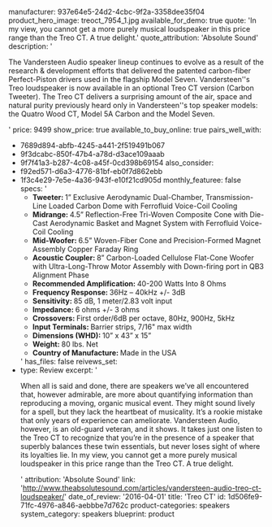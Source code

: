 manufacturer: 937e64e5-24d2-4cbc-9f2a-3358dee35f04
product_hero_image: treoct_7954_1.jpg
available_for_demo: true
quote: 'In my view, you cannot get a more purely musical loudspeaker in this price range than the Treo CT. A true delight.'
quote_attribution: 'Absolute Sound'
description: '<p>The Vandersteen Audio speaker lineup continues to evolve as a result of the research &amp; development efforts that delivered the patented carbon-fiber Perfect-Piston drivers used in the flagship Model Seven. Vandersteen''s Treo loudspeaker is now available in an optional Treo CT version (Carbon Tweeter). The Treo CT delivers a surprising amount of the air, space and natural purity previously heard only in Vandersteen''s top speaker models: the Quatro Wood CT, Model 5A Carbon and the Model Seven.&nbsp;&nbsp;</p>'
price: 9499
show_price: true
available_to_buy_online: true
pairs_well_with:
  - 7689d894-abfb-4245-a441-2f519491b067
  - 9f3dcabc-850f-47b4-a78d-d3ace109aaab
  - 9f7f41a3-b287-4c08-a45f-0cd398b69154
also_consider:
  - f92ed571-d6a3-4776-81bf-eb0f7d862ebb
  - 1f3c4e29-7e5e-4a36-943f-e10f21cd905d
monthly_featuree: false
specs: '<ul><li><b>Tweeter:&nbsp;</b>1” Exclusive Aerodynamic Dual-Chamber, Transmission-Line Loaded Carbon Dome with Ferrofluid Voice-Coil Cooling&nbsp;</li><li><b>Midrange:&nbsp;</b>4.5” Reflection-Free Tri-Woven Composite Cone with Die-Cast Aerodynamic Basket and Magnet System with Ferrofluid Voice-Coil Cooling&nbsp;</li><li><b>Mid-Woofer:&nbsp;</b>6.5” Woven-Fiber Cone and Precision-Formed Magnet Assembly Copper Faraday Ring&nbsp;</li><li><b>Acoustic Coupler:&nbsp;</b>8” Carbon-Loaded Cellulose Flat-Cone Woofer with Ultra-Long-Throw Motor Assembly with Down-firing port in QB3 Alignment&nbsp;Phase</li><li><b>Recommended Amplification:&nbsp;</b>40-200 Watts Into 8 Ohms</li><li><b>Frequency Response:&nbsp;</b>36Hz – 40kHz +/- 3dB</li><li><b>Sensitivity:&nbsp;</b>85 dB, 1 meter/2.83 volt input</li><li><b>Impedance:&nbsp;</b>6 ohms +/- 3 ohms</li><li><b>Crossovers:&nbsp;</b>First order/6dB per octave, 80Hz, 900Hz, 5kHz</li><li><b>Input Terminals:&nbsp;</b>Barrier strips, 7/16" max width</li><li><b>Dimensions (WHD):&nbsp;</b>10” x 43” x 15”</li><li><b>Weight:&nbsp;</b>80 lbs. Net</li><li><b>Country of Manufacture:&nbsp;</b>Made in the USA</li></ul>'
has_files: false
reivews_set:
  -
    type: Review
    excerpt: '<p>When all is said and done, there are speakers we’ve all encountered that, however admirable, are more about quantifying information than reproducing a moving, organic musical event. They might sound lively for a spell, but they lack the heartbeat of musicality. It’s a rookie mistake that only years of experience can ameliorate. Vandersteen Audio, however, is an old-guard veteran, and it shows. It takes just one listen to the Treo CT to recognize that you’re in the presence of a speaker that superbly balances these twin essentials, but never loses sight of where its loyalties lie. In my view, you cannot get a more purely musical loudspeaker in this price range than the Treo CT. A true delight.&nbsp;&nbsp;</p>'
    attribution: 'Absolute Sound'
    link: 'http://www.theabsolutesound.com/articles/vandersteen-audio-treo-ct-loudspeaker/'
    date_of_review: '2016-04-01'
title: 'Treo CT'
id: 1d506fe9-71fc-4976-a846-aebbbe7d762c
product-categories: speakers
system_category: speakers
blueprint: product
